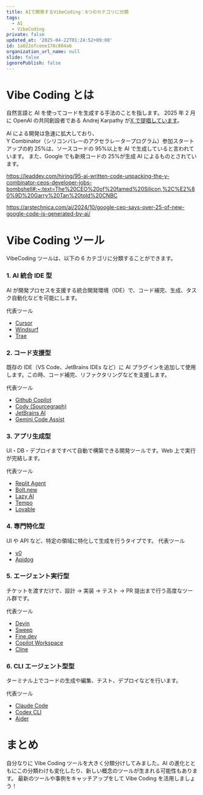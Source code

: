 ```yaml
---
title: AIで開発するVibeCoding：6つのカテゴリに分類
tags:
  - AI
  - VibeCoding
private: false
updated_at: '2025-04-22T01:24:52+09:00'
id: 1a022efceee178c804a6
organization_url_name: null
slide: false
ignorePublish: false
---
```


# Vibe Coding とは

自然言語と AI を使ってコードを生成する手法のことを指します。
2025 年 2 月に OpenAI の共同創設者である Andrej Karpathy が[X で提唱しています](https://x.com/karpathy/status/1886192184808149383)。

AI による開発は急速に拡大しており、  
Y Combinator（シリコンバレーのアクセラレータープログラム）参加スタートアップの約 25%は、ソースコードの 95%以上を AI で生成していると言われています。 また、Google でも新規コードの 25%が生成 AI によるものとされています。

https://leaddev.com/hiring/95-ai-written-code-unpacking-the-y-combinator-ceos-developer-jobs-bombshell#:~:text=The%20CEO%20of%20famed%20Silicon,%2C%E2%80%9D%20Garry%20Tan%20told%20CNBC

https://arstechnica.com/ai/2024/10/google-ceo-says-over-25-of-new-google-code-is-generated-by-ai/

# Vibe Coding ツール

VibeCoding ツールは、以下の 6 カテゴリに分類することができます。

### 1. AI 統合 IDE 型

AI が開発プロセスを支援する統合開発環境（IDE）で、コード補完、生成、タスク自動化などを可能にします。

代表ツール

- [Cursor](https://www.cursor.com/en)
- [Windsurf](https://windsurf.com/editor)
- [Trae](https://traeide.com/)

### 2. コード支援型

既存の IDE（VS Code、JetBrains IDEs など）に AI プラグインを追加して使用します。この時、コード補完、リファクタリングなどを支援します。

代表ツール

- [Github Copilot](https://github.com/features/copilot)
- [Cody (Sourcegraph)](https://sourcegraph.com/cody)
- [JetBrains AI](https://www.jetbrains.com/ai/)
- [Gemini Code Assist](https://codeassist.google/)

### 3. アプリ生成型

UI・DB・デプロイまですべて自動で構築できる開発ツールです。Web 上で実行が完結します。

代表ツール

- [Replit Agent](https://replit.com/?utm_source=chatgpt.com)
- [Bolt.new](https://bolt.new/)
- [Lazy AI](https://getlazy.ai/)
- [Tempo](https://www.tempo.new/)
- [Lovable](https://lovable.dev/)

### 4. 専門特化型

UI や API など、特定の領域に特化して生成を行うタイプです。
代表ツール

- [v0](https://v0.dev/)
- [Apidog](https://apidog.com/jp/)

### 5. エージェント実行型

チケットを渡すだけで、設計 → 実装 → テスト → PR 提出まで行う高度なツール群です。

代表ツール

- [Devin](https://devin.ai/)
- [Sweep](https://github.com/sweepai)
- [Fine.dev](https://www.fine.dev/)
- [Copilot Workspace](https://githubnext.com/projects/copilot-workspace)
- [Cline](https://cline.bot/?utm_source=chatgpt.com)

### 6. CLI エージェント型型

ターミナル上でコードの生成や編集、テスト、デプロイなどを行います。

代表ツール

- [Claude Code](https://docs.anthropic.com/ja/docs/agents-and-tools/claude-code/overview)
- [Codex CLI](https://github.com/openai/codex)
- [Aider](https://aider.chat/)

# まとめ

自分なりに Vibe Coding ツールを大きく分類分けしてみました。AI の進化とともにこの分類わけも変化したり、新しい概念のツールが生まれる可能性もあります。
最新のツールや事例をキャッチアップをして Vibe Coding を活用しましょう！
